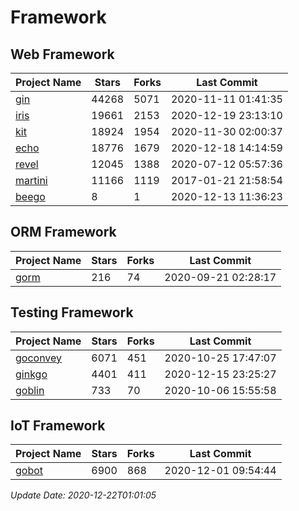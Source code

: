 # Framework

## Web Framework
| Project Name | Stars | Forks | Last Commit |
| ------------ | ----- | ----- | ----------- |
| [gin](https://github.com/gin-gonic/gin) | 44268 | 5071 | 2020-11-11 01:41:35 |
| [iris](https://github.com/kataras/iris) | 19661 | 2153 | 2020-12-19 23:13:10 |
| [kit](https://github.com/go-kit/kit) | 18924 | 1954 | 2020-11-30 02:00:37 |
| [echo](https://github.com/labstack/echo) | 18776 | 1679 | 2020-12-18 14:14:59 |
| [revel](https://github.com/revel/revel) | 12045 | 1388 | 2020-07-12 05:57:36 |
| [martini](https://github.com/go-martini/martini) | 11166 | 1119 | 2017-01-21 21:58:54 |
| [beego](https://github.com/astaxie/beego) | 8 | 1 | 2020-12-13 11:36:23 |

## ORM Framework
| Project Name | Stars | Forks | Last Commit |
| ------------ | ----- | ----- | ----------- |
| [gorm](https://github.com/jinzhu/gorm) | 216 | 74 | 2020-09-21 02:28:17 |

## Testing Framework
| Project Name | Stars | Forks | Last Commit |
| ------------ | ----- | ----- | ----------- |
| [goconvey](https://github.com/smartystreets/goconvey) | 6071 | 451 | 2020-10-25 17:47:07 |
| [ginkgo](https://github.com/onsi/ginkgo) | 4401 | 411 | 2020-12-15 23:25:27 |
| [goblin](https://github.com/franela/goblin) | 733 | 70 | 2020-10-06 15:55:58 |

## IoT Framework
| Project Name | Stars | Forks | Last Commit |
| ------------ | ----- | ----- | ----------- |
| [gobot](https://github.com/hybridgroup/gobot) | 6900 | 868 | 2020-12-01 09:54:44 |

*Update Date: 2020-12-22T01:01:05*
